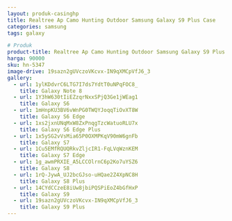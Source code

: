 ```yaml
---
layout: produk-casinghp
title: Realtree Ap Camo Hunting Outdoor Samsung Galaxy S9 Plus Case
categories: samsung
tags: galaxy

# Produk
product-title: Realtree Ap Camo Hunting Outdoor Samsung Galaxy S9 Plus Case
harga: 90000
sku: hn-5347
image-drive: 19sazn2gUVczoVKcvx-IN9qXMCpVfJ6_3
gallery:
  - url: 1ylKDdvrC6LTG7I7ds7YdtT0uNPqFOC8_
    title: Galaxy Note 8
  - url: 1Y3hW630tIiEZzqrNxxSPjQ3Ge1jWEag1
    title: Galaxy S6
  - url: 1mHnpKU3BV6vWnPG0TWQYJoqqTiOvXT8W
    title: Galaxy S6 Edge
  - url: 1xs2jxnUNqMxW8ZxPnqgTzcWatuoRLU7x
    title: Galaxy S6 Edge Plus
  - url: 1x5ySG2vVsMia65P0OXMPKqV90mW6gnFb
    title: Galaxy S7
  - url: 1Cu5EMfRQUQRkvZljcIR1-FqLVqWznKEM
    title: Galaxy S7 Edge
  - url: 1g_awmPRXIE_A5LCCOlrnC6p2Ko7uYSZ6
    title: Galaxy S8
  - url: 1rQ-JywA_UJ2bcGJso-uHQae2Z4XpNC8H
    title: Galaxy S8 Plus
  - url: 14CYdCCzeE8iUw8jbiPQSPiEoZ4bGfHxP
    title: Galaxy S9
  - url: 19sazn2gUVczoVKcvx-IN9qXMCpVfJ6_3
    title: Galaxy S9 Plus
---
```

